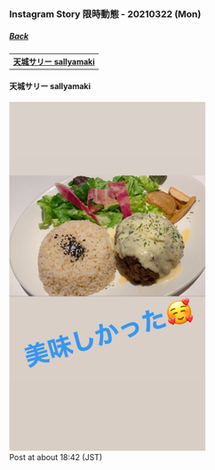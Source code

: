 ### Instagram Story 限時動態 - 20210322 (Mon)
##### [Back](../../IGstory_List.md)

<table>
<tr>
<th><a href="#sallyamaki">天城サリー sallyamaki</a></th>
</tr>
</table>

<a name="sallyamaki"></a>
#### 天城サリー sallyamaki

<img src="../../../../../Album/Instagram/IGstory/Mar2021/20210322/20210322_sallyamaki_1.JPEG" width="70%"><br>
Post at about 18:42 (JST)<br>
